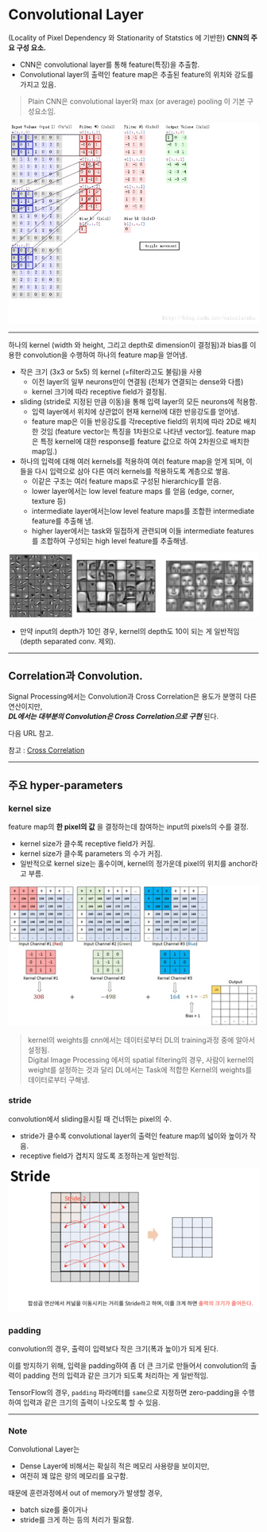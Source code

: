 # Convolutional Layer

(Locality of Pixel Dependency 와 Stationarity of Statstics 에 기반한) **CNN의 주요 구성 요소.**

* CNN은 convolutional layer를 통해 feature(특징)을 추출함.
* Convolutional layer의 출력인 feature map은 추출된 feature의 위치와 강도를 가지고 있음.

> Plain CNN은 convolutional layer와 max (or average) pooling 이 기본 구성요소임.

![](../../DIP/img/etc/convolution_how.gif)

***

하나의 kernel (width 와 height, 그리고 depth로 dimension이 결정됨)과 bias를 이용한 convolution을 수행하여 하나의 feature map을 얻어냄.

* 작은 크기 (3x3 or 5x5) 의 kernel (=filter라고도 불림)을 사용
	* 이전 layer의 일부 neurons만이 연결됨 (전체가 연결되는 dense와 다름)
	* kernel 크기에 따라 receptive field가 결정됨.
* sliding (stride로 지정된 만큼 이동)을 통해 입력 layer의 모든 neurons에 적용함.
	* 입력 layer에서 위치에 상관없이 현재 kernel에 대한 반응강도를 얻어냄.
	* feature map은 이들 반응강도를 각receptive field의 위치에 따라 2D로 배치한 것임 (feature vector는 특징을 1차원으로 나타낸 vector임. feature map은 특정 kernel에 대한 response를 feature 값으로 하여 2차원으로 배치한 map임.)
* 하나의 입력에 대해 여러 kernels를 적용하여 여러 feature map을 얻게 되며, 이들을 다시 입력으로 삼아 다른 여러 kernels를 적용하도록 계층으로 쌓음.
	* 이같은 구조는 여러 feature maps로 구성된 hierarchicy를 얻음.
	* lower layer에서는 low level feature maps 를 얻음 (edge, corner, texture 등)
	* intermediate layer에서는low level feature maps를 조합한 intermediate feature를 추출해 냄.
	* higher layer에서는 task와 밀접하게 관련되며 이들 intermediate features를 조합하여 구성되는 high level feature를 추출해냄.

![](../img/ch00/dl_hiearchy_rep.png)

* 만약 input의 depth가 10인 경우, kernel의 depth도 10이 되는 게 일반적임 (depth separated conv. 제외).

---

## Correlation과 Convolution.

Signal Processing에서는 Convolution과 Cross Correlation은 용도가 분명히 다른 연산이지만,  
***DL에서는 대부분의 Convolution은 Cross Correlation으로 구현*** 된다.

다음 URL 참고.

참고 : [Cross Correlation](https://dsaint31.tistory.com/382) 

---

## 주요 hyper-parameters

### kernel size

feature map의 **한 pixel의 값** 을 결정하는데 참여하는 input의 pixels의 수를 결정.

* kernel size가 클수록 receptive field가 커짐.
* kernel size가 클수록 parameters 의 수가 커짐.
* 일반적으로 kernel size는 홀수이며, kernel의 정가운데 pixel의 위치를 anchor라고 부름.

![](./img/kernel.gif)

> kernel의 weights를 cnn에서는 데이터로부터 DL의 training과정 중에 알아서 설정됨.  
> Digital Image Processing 에서의 spatial filtering의 경우, 사람이 kernel의 weight를 설정하는 것과 달리 DL에서는 Task에 적합한 Kernel의 weights를 데이터로부터 구해냄.

### stride

convolution에서 sliding을시킬 때 건너뛰는 pixel의 수.

* stride가 클수록 convolutional layer의 출력인 feature map의 넓이와 높이가 작음.
* receptive field가 겹치지 않도록 조정하는게 일반적임.

![](./img/Stride.png)

### padding

convolution의 경우, 출력이 입력보다 작은 크기(폭과 높이)가 되게 된다.

이를 방지하기 위해, 입력을 padding하여 좀 더 큰 크기로 만들어서 convolution의 출력이 padding 전의 입력과 같은 크기가 되도록 처리하는 게 일반적임.

TensorFlow의 경우, `padding` 파라메터를 `same`으로 지정하면 zero-padding을 수행하여 입력과 같은 크기의 출력이 나오도록 할 수 있음.

---

### Note

Convolutional Layer는  

* Dense Layer에 비해서는 확실히 적은 메모리 사용량을 보이지만, 
* 여전히 꽤 많은 량의 메모리를 요구함.

때문에 훈련과정에서 out of memory가 발생할 경우, 

* batch size를 줄이거나 
* stride를 크게 하는 등의 처리가 필요함.
